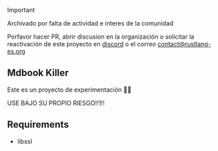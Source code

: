 > [!IMPORTANT]
> Archivado por falta de actividad e interes de la comunidad
>
> Porfavor hacer PR, abrir discusion en la organización o solicitar la reactivación de este proyecto en [discord](https://discord.rustlang-es.org) o el correo contact@rustlang-es.org

## Mdbook Killer

Este es un proyecto de experimentación 🔬🧪

USE BAJO SU PROPIO RIESGO!!1!!

## Requirements
- libssl
